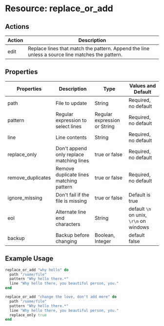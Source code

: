 # Resource: replace_or_add

## Actions

| Action | Description                                                                                     |
| ------ | ----------------------------------------------------------------------------------------------- |
| edit   | Replace lines that match the pattern. Append the line unless a source line matches the pattern. |

## Properties

| Properties        | Description                              | Type                         | Values and Default                      |
| --------------    | ---------------------------------------- | ---------------------------- | --------------------------------------- |
| path              | File to update                           | String                       | Required, no default                    |
| pattern           | Regular expression to select lines       | Regular expression or String | Required, no default                    |
| line              | Line contents                            | String                       | Required, no default                    |
| replace_only      | Don't append only replace matching lines | true or false                | Required, no default                    |
| remove_duplicates | Remove duplicate lines matching pattern  | true or false                | Required, no default                    |
| ignore_missing    | Don't fail if the file is missing        | true or false                | Default is true                         |
| eol               | Alternate line end characters            | String                       | default `\n` on unix, `\r\n` on windows |
| backup            | Backup before changing                   | Boolean, Integer             | default false                           |

## Example Usage

```ruby
replace_or_add "why hello" do
  path "/some/file"
  pattern "Why hello there.*"
  line "Why hello there, you beautiful person, you."
end
```

```ruby
replace_or_add "change the love, don't add more" do
  path "/some/file"
  pattern "Why hello there.*"
  line "Why hello there, you beautiful person, you."
  replace_only true
end
```
